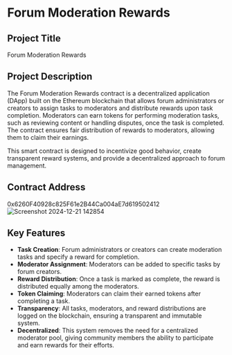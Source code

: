 # Forum Moderation Rewards

## Project Title
Forum Moderation Rewards

## Project Description
The Forum Moderation Rewards contract is a decentralized application (DApp) built on the Ethereum blockchain that allows forum administrators or creators to assign tasks to moderators and distribute rewards upon task completion. Moderators can earn tokens for performing moderation tasks, such as reviewing content or handling disputes, once the task is completed. The contract ensures fair distribution of rewards to moderators, allowing them to claim their earnings.

This smart contract is designed to incentivize good behavior, create transparent reward systems, and provide a decentralized approach to forum management.

## Contract Address
0x6260F40928c825F61e2B44Ca004aE7d619502412
![Screenshot 2024-12-21 142854](https://github.com/user-attachments/assets/337e7394-2c68-4936-9f50-5445588eae11)


## Key Features
- **Task Creation**: Forum administrators or creators can create moderation tasks and specify a reward for completion.
- **Moderator Assignment**: Moderators can be added to specific tasks by forum creators.
- **Reward Distribution**: Once a task is marked as complete, the reward is distributed equally among the moderators.
- **Token Claiming**: Moderators can claim their earned tokens after completing a task.
- **Transparency**: All tasks, moderators, and reward distributions are logged on the blockchain, ensuring a transparent and immutable system.
- **Decentralized**: This system removes the need for a centralized moderator pool, giving community members the ability to participate and earn rewards for their efforts.
